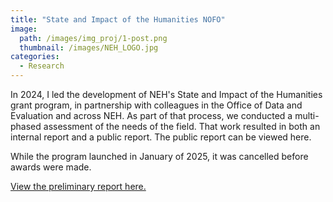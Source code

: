 ```yaml
---
title: "State and Impact of the Humanities NOFO"
image: 
  path: /images/img_proj/1-post.png
  thumbnail: /images/NEH_LOGO.jpg
categories:
  - Research
---
```

In 2024, I led the development of NEH's State and Impact of the Humanities grant program, in partnership with colleagues in the Office of Data and Evaluation and across NEH. As part of that process, we conducted a multi-phased assessment of the needs of the field. That work resulted in both an internal report and a public report. The public report can be viewed here.

While the program launched in January of 2025, it was cancelled before awards were made. 


[View the preliminary report here.](./pdf/SOH-Prelim.pdf)
